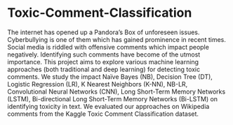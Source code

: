 # Toxic-Comment-Classification

The internet has opened up a Pandora’s Box of unforeseen issues. Cyberbullying is one
of them which has gained prominence in recent times. Social media is riddled with
offensive comments which impact people negatively. Identifying such comments have
become of the utmost importance. This project aims to explore various machine
learning approaches (both traditional and deep learning) for detecting toxic
comments. We study the impact Naïve Bayes (NB), Decision Tree (DT), Logistic
Regression (LR), K Nearest Neighbors (K-NN), NB-LR, Convolutional Neural Networks
(CNN), Long Short-Term Memory Networks (LSTM), Bi-directional Long Short-Term
Memory Networks (Bi-LSTM) on identifying toxicity in text. We evaluated our approaches
on Wikipedia comments from the Kaggle Toxic Comment Classification dataset.

